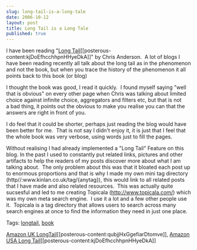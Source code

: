 ```yaml
---
slug: long-tail-is-a-long-tale
date: 2006-10-12
layout: post
title: Long Tail is a Long Tale
published: true
---
```

<p>I have been reading "<a href="http://www.amazon.com/gp/redirect.html?ie=UTF8&amp;location=http%3A%2F%2Fwww.amazon.com%2FLong-Tail-Future-Business-Selling%2Fdp%2F1401302378%2Fsr%3D8-1%2Fqid%3D1160678312%3Fie%3DUTF8&amp;tag=cnetfra-20&amp;linkCode=ur2&amp;camp=1789&amp;creative=9325">Long Tail</a>[[posterous-content:kjDoEfhcchhpnHHyeDkA]]" by Chris Anderson.  A lot of blogs I have been reading recently all talk about the long tail as in the phenomenon and not the book, but when you trace the history of the phenomenon it all points back to this book (or blog)</p> <p>I thought the book was good, I read it quickly.  I found myself saying "well that is obvious" on every other page when Chris was talking about limited choice against infinite choice, aggregators and filters etc, but that is not a bad thing, it points out the obvious to make you realise you can that the answers are right in front of you.</p> <p>I do feel that it could be shorter, perhaps just reading the blog would have been better for me.  That is not say I didn't enjoy it, it is just that I feel that the whole book was very verbose, using words just to fill the pages.</p> <p>Without realising I had already implemented a "Long Tail" Feature on this blog. In the past I used to constantly put related links, pictures and other artifacts to help the readers of my posts discover more about what I am talking about.  The only problem about this was that it bloated each post up to enormous proportions and that is why I made my own mini tag directory (http//:www.kinlan.co.uk/tag/{anytag}), this would link to all related posts that I have made and also related resources.  This was actually quite sucsesful and led to me creating Topicala (<a href="http://www.topicala.com/">http://www.topicala.com/</a>) which was my own meta search engine.  I use it a lot and a few other people use it.  Topicala is a tag directory that allows users to search across many search engines at once to find the information they need in just one place.</p> <p></p> <div class="wlWriterSmartContent" style="padding-right: 0px; display: inline; padding-left: 0px; padding-bottom: 0px; margin: 0px; padding-top: 0px;">Tags: <a href="http://www.kinlan.co.uk/tag/longtail" rel="tag">longtail</a>, <a href="http://www.kinlan.co.uk/tag/book" rel="tag">book</a>
</div> <p></p> <p><a href="http://www.amazon.co.uk/gp/redirect.html?ie=UTF8&amp;location=http%3A%2F%2Fwww.amazon.co.uk%2FLong-Tail-Endless-Creating-Unlimited%2Fdp%2F184413850X%2Fsr%3D8-1%2Fqid%3D1160679700%3Fie%3DUTF8&amp;tag=cnetfra-21&amp;linkCode=ur2&amp;camp=1634&amp;creative=6738">Amazon UK LongTail</a>[[posterous-content:qubjjHxGgefiarDtomve]], <a href="http://www.amazon.com/gp/redirect.html?ie=UTF8&amp;location=http%3A%2F%2Fwww.amazon.com%2FLong-Tail-Future-Business-Selling%2Fdp%2F1401302378%2Fsr%3D8-1%2Fqid%3D1160678312%3Fie%3DUTF8&amp;tag=cnetfra-20&amp;linkCode=ur2&amp;camp=1789&amp;creative=9325">Amazon USA Long Tail</a>[[posterous-content:kjDoEfhcchhpnHHyeDkA]]</p><div class="blogger-post-footer"><img class="posterous_download_image" src="https://blogger.googleusercontent.com/tracker/8109338-116068030679088507?l=www.kinlan.co.uk%2Findex.html" height="1" alt="" width="1" /></div>

